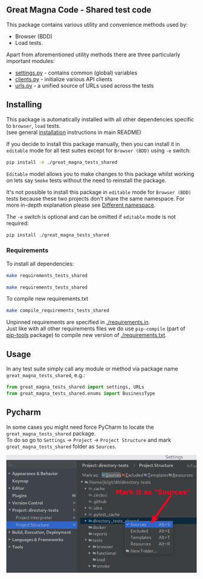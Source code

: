 Great Magna Code - Shared test code
---------------------------------

This package contains various utility and convenience methods used by:
* Browser (BDD)
* Load
tests.

Apart from aforementioned utility methods there are three particularly important modules:
* [settings.py](great_magna_tests_shared/great_magna_tests_shared/settings.py) - contains common (global) variables
* [clients.py](great_magna_tests_shared/great_magna_tests_shared/clients.py) - initialize various API clients
* [urls.py](great_magna_tests_shared/great_magna_tests_shared/urls.py) - a unified source of URLs used across the tests


## Installing

This package is automatically installed with all other dependencies specific to `browser`, `load` tests.  
(see general [installation](../README.md#Installing) instructions in main README)

If you decide to install this package manually, then you can install it in `editable` mode for all test suites
except for `Browser (BDD)` using `-e` switch:

```bash
pip install -e ./great_magna_tests_shared
```

`Editable` model allows you to make changes to this package whilst working on lets say `Smoke` tests without the need to reinstall the package.

It's not possible to install this package in `editable` mode for `Browser (BDD)` tests because these two projects don't
share the same namespace. For more in-depth explanation please see [Different namespace](../tests/browser/README.md#Different-namespace).

The `-e` switch is optional and can be omitted if `editable` mode is not required:
```bash
pip install ./great_magna_tests_shared
```


### Requirements

To install all dependencies:

```bash
make requirements_tests_shared
```
```zsh
make requirements_tests_shared
```

To compile new requirements.txt
```bash
make compile_requirements_tests_shared
```

Unpinned requirements are specified in [./requirements.in](./requirements.in).  
Just like with all other requirements files we do use `pip-compile` (part of [pip-tools](https://pypi.org/project/pip-tools/) package) to compile new version of [./requirements.txt](./requirements.txt).

## Usage

In any test suite simply call any module or method via package name `great_magna_tests_shared`, e.g.:

```python
from great_magna_tests_shared import settings, URLs
from great_magna_tests_shared.enums import BusinessType
```


## Pycharm

In some cases you might need force PyCharm to locate the `great_magna_tests_shared` package.  
To do so go to `Settings` -> `Project` -> `Project Structure` and mark `great_magna_tests_shared` folder as `Sources`.

![Mark great_magna_tests_shared directory as Sources](./pycharm_sources.png)
